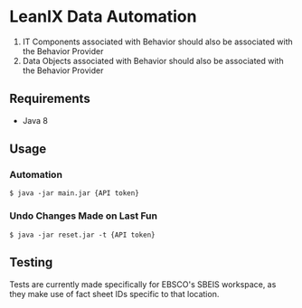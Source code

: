 # LeanIX Data Automation
1.	IT Components associated with Behavior should also be associated with the Behavior Provider
2.	Data Objects associated with Behavior should also be associated with the Behavior Provider

## Requirements
* Java 8

## Usage
### Automation
`$ java -jar main.jar {API token}`

### Undo Changes Made on Last Fun
`$ java -jar reset.jar -t {API token}`

## Testing
Tests are currently made specifically for EBSCO's SBEIS workspace, as they make use of fact sheet IDs specific to that location.
